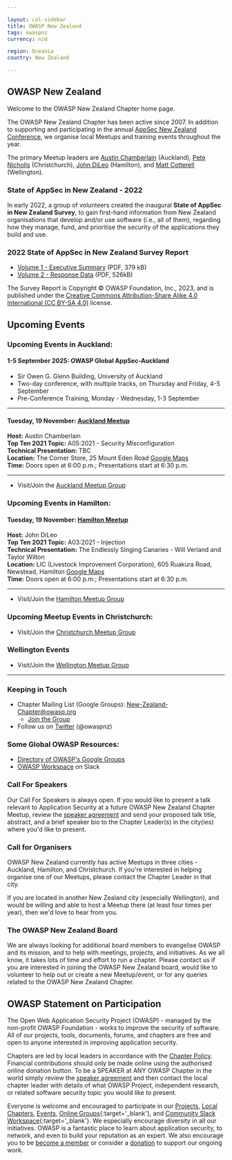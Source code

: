 ```yaml
---

layout: col-sidebar
title: OWASP New Zealand
tags: owaspnz
currency: nzd

region: Oceania
country: New Zealand

---
```


## OWASP New Zealand

Welcome to the OWASP New Zealand Chapter home page.

The OWASP New Zealand Chapter has been active since 2007. In addition to supporting and participating in the annual [AppSec New Zealand Conference](https://appsec.org.nz/conference), we organise local Meetups and training events throughout the year.

The primary Meetup leaders are [Austin Chamberlain](mailto:austin.chamberlain@owasp.org) (Auckland), [Pete Nicholls](mailto:pete.nicholls@owasp.org) (Christchurch), [John DiLeo](mailto:john.dileo@owasp.org) (Hamilton), and [Matt Cotterell](mailto:matt.cotterell@owasp.org) (Wellington).

### State of AppSec in New Zealand - 2022

In early 2022, a group of volunteers created the inaugural **State of AppSec in New Zealand Survey**, to gain first-hand information from 
New Zealand organisations that develop and/or use software (i.e., all of them), regarding how they manage, fund, and prioritise the security of the
applications they build and use.

### 2022 State of AppSec in New Zealand Survey Report   

* [Volume 1 - Executive Summary](assets/documents/2022_State_of_AppSec_Survey_Report-Volume_1.pdf) (PDF, 379 kB)
* [Volume 2 - Response Data](assets/documents/2022_State_of_AppSec_Survey_Report-Volume_2.pdf) (PDF, 526kB)

The Survey Report is Copyright &copy; OWASP Foundation, Inc., 2023, and is published under the 
[Creative Commons Attribution-Share Alike 4.0 International (CC BY-SA 4.0)](https://creativecommons.org/licenses/by-sa/4.0/) license.



## Upcoming Events

### Upcoming Events in Auckland:

#### 1-5 September 2025: OWASP Global AppSec-Auckland

* Sir Owen G. Glenn Building, University of Auckland   
* Two-day conference, with multiple tracks, on Thursday and Friday, 4-5 September   
* Pre-Conference Training, Monday - Wednesday, 1-3 September   

-------------

#### Tuesday, 19 November: [Auckland Meetup](https://www.meetup.com/owasp-new-zealand-chapter-auckland/events/297786381) 

**Host:** Austin Chamberlain    
**Top Ten 2021 Topic:** A05:2021 - Security Misconfiguration    
**Technical Presentation:** TBC   
**Location:** The Corner Store, 25 Mount Eden Road [Google Maps](https://www.google.com/maps/place/The+Corner+Store/@-36.8657037,174.7583494,17z/data=!3m1!4b1!4m6!3m5!1s0x6d0d47c362b99f6f:0xd95014f14fe26b94!8m2!3d-36.865708!4d174.7609297!16s%2Fg%2F1tdy97hj?entry=ttu)     
**Time:** Doors open at 6:00 p.m.; Presentations start at 6:30 p.m.    

-------------

* Visit/Join the [Auckland Meetup Group](https://www.meetup.com/OWASP-New-Zealand-Chapter-Auckland/)

### Upcoming Events in Hamilton:

#### Tuesday, 19 November: [Hamilton Meetup](https://www.meetup.com/owasp-hamilton-chapter/events/303648265) 

**Host:** John DiLeo    
**Top Ten 2021 Topic:** A03:2021 - Injection    
**Technical Presentation:** The Endlessly Singing Canaries - Will Verland and Taylor Wilton     
**Location:** LIC (Livestock Improvement Corporation), 605 Ruakura Road, Newstead, Hamilton [Google Maps](https://www.google.com/maps/place/LIC+(Livestock+Improvement+Corporation)/@-37.7813846,175.348814,787m/data=!3m2!1e3!4b1!4m6!3m5!1s0x6d6d195e23971e17:0xbfc3a23b707be8a2!8m2!3d-37.7813889!4d175.3513889!16s%2Fg%2F1tm29w6b?entry=ttu&g_ep=EgoyMDI0MDkyMi4wIKXMDSoASAFQAw%3D%3D)     
**Time:** Doors open at 6:00 p.m.; Presentations start at 6:30 p.m.    

-------------

* Visit/Join the [Hamilton Meetup Group](https://www.meetup.com/owasp-hamilton-chapter)

### Upcoming Meetup Events in Christchurch:

* Visit/Join the [Christchurch Meetup Group](https://www.meetup.com/OWASP-New-Zealand-Chapter-Christchurch/)

### Wellington Events

* Visit/Join the [Wellington Meetup Group](https://www.meetup.com/OWASP-Wellington)

-------------

### Keeping in Touch

  - Chapter Mailing List (Google Groups):
    [New-Zealand-Chapter@owasp.org](mailto:new-zealand-chapter@owasp.org)
    - [Join the
    Group](https://groups.google.com/a/owasp.org/forum/#!forum/new-zealand-chapter/join)
  - Follow us on [Twitter](https://www.twitter.com/owaspnz) (@owaspnz)

### Some Global OWASP Resources:

  - [Directory of OWASP's Google
    Groups](https://groups.google.com/a/owasp.org/forum/?hl=en#!forumsearch/)
  - [OWASP Workspace](https://owasp.slack.com) on Slack

### Call For Speakers

Our Call For Speakers is always open. If you would like to present a talk relevant to Application Security at a future OWASP New Zealand Chapter Meetup, review the [speaker agreement](/www-policy/speaker-agreement) and send your proposed talk title, abstract, and a brief speaker bio to the Chapter Leader(s) in the city(ies) where you'd like to present.

### Call for Organisers

OWASP New Zealand currently has active Meetups in three cities - Auckland, Hamilton, and Christchurch. If you're interested in helping organise one of our Meetups, please contact the Chapter Leader in that city.

If you are located in another New Zealand city (especially Wellington), and would be willing and able to host a Meetup there (at least four times per year), then we'd love to hear from you.

### The OWASP New Zealand Board

We are always looking for additional board members to evangelise OWASP and its mission, and to help with meetings, projects, and initiatives. As we all know, it takes lots of time and effort to run a chapter. Please contact us if you are interested in joining the OWASP New Zealand board, would like to volunteer to help out or create a new Meetup/event, or for any queries related to the OWASP New Zealand Chapter.

## OWASP Statement on Participation

The Open Web Application Security Project (OWASP) - managed by the non-profit OWASP Foundation - works to improve the security of software. All of our projects, tools, documents, forums, and chapters are free and open to anyone interested in improving application security. 

Chapters are led by local leaders in accordance with the [Chapter Policy](https://owasp.org/www-policy/). Financial contributions should only be made online using the authorised online donation button. To be a SPEAKER at ANY OWASP Chapter in the world simply review the [speaker agreement](https://owasp.org/www-policy/) and then contact the local chapter leader with details of what OWASP Project, independent research, or related software security topic you would like to present.

Everyone is welcome and encouraged to participate in our [Projects](/projects), [Local Chapters](/chapters), [Events](/events), [Online Groups](https://groups.google.com/a/owasp.com/){:target='_blank'}, and [Community Slack Workspace](https://owasp.slack.com/){:target='_blank'}. We especially encourage diversity in all our initiatives. OWASP is a fantastic place to learn about application security, to network, and even to build your reputation as an expert. We also encourage you to be [become a member](/membership) or consider a [donation](/donate) to support our ongoing work.
